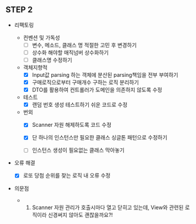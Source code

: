 ## STEP 2

- 리팩토링

  - 컨벤션 및 가독성
    - [ ] 변수, 메소드, 클래스 명 적절한 고민 후 변경하기
    - [ ] 상수화 해야할 매직넘버 상수화하기
    - [ ] 클래스명 수정하기
    
  - 객체지향적
    - [x] Input값 parsing 하는 객체에 분산된 parsing책임을 전부 부여하기
    - [x] 구매로직으로부터 구매개수 구하는 로직 분리하기
    - [x] DTO를 활용하여 컨트롤러가 도메인을 의존하지 않도록 수정
  
  - 테스트
    - [x] 랜덤 번호 생성 테스트하기 쉬운 코드로 수정
  
  - 번외
    - [x] Scanner 자원 해제하도록 코드 수정
    - [x] 단 하나의 인스턴스만 필요한 클래스 싱글톤 패턴으로 수정하기
    - [ ] 인스턴스 생성이 필요없는 클래스 막아놓기


- 오류 해결
    - [X] 로또 당첨 순위를 찾는 로직 내 오류 수정

- 의문점
  - 1. Scanner 자원 관리가 호출시마다 열고 닫히고 있는데, View와 관련된 로직이라 신경써지 않아도 괜찮을까요?!
